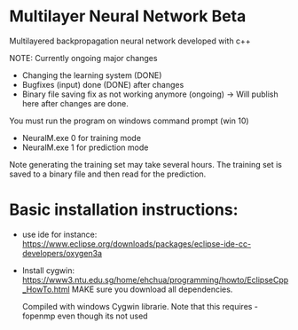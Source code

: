 # Multilayer Neural Network Beta
Multilayered backpropagation neural network developed with c++

NOTE: Currently ongoing major changes
- Changing the learning system (DONE)
- Bugfixes (input) done (DONE) after changes
- Binary file saving fix as not working anymore (ongoing)
-> Will publish here after changes are done. 

You must run the program on windows command prompt (win 10)
- NeuralM.exe 0 for training mode
- NeuralM.exe 1 for prediction mode

Note generating the training set may take several hours. The training set is saved to a binary file and then read for the prediction.

# Basic installation instructions: 
- use ide for instance: https://www.eclipse.org/downloads/packages/eclipse-ide-cc-developers/oxygen3a
- Install cygwin: https://www3.ntu.edu.sg/home/ehchua/programming/howto/EclipseCpp_HowTo.html
  MAKE sure you download all dependencies. 
  
  Compiled with windows Cygwin librarie. Note that this requires -fopenmp even though its not used
  
